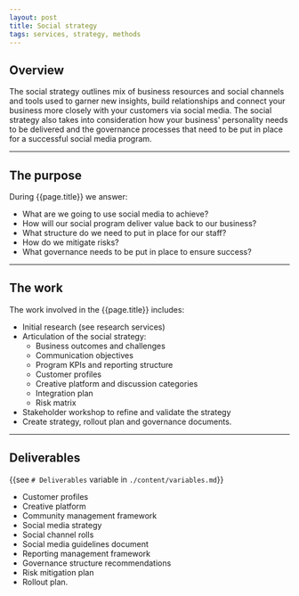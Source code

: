 ```yaml
---
layout: post
title: Social strategy
tags: services, strategy, methods
---
```


## Overview

The social strategy outlines mix of business resources and social channels and tools used to garner new insights, build relationships and connect your business more closely with your customers via social media. The social strategy also takes into consideration how your business' personality needs to be delivered and the governance processes that need to be put in place for a successful social media program.

***

## The purpose

During {{page.title}} we answer:

* What are we going to use social media to achieve?
* How will our social program deliver value back to our business?
* What structure do we need to put in place for our staff?
* How do we mitigate risks?
* What governance needs to be put in place to ensure success?

***

## The work

The work involved in the {{page.title}} includes:

* Initial research (see research services)
* Articulation of the social strategy:
	- Business outcomes and challenges
	- Communication objectives
	- Program KPIs and reporting structure
	- Customer profiles
	- Creative platform and discussion categories
	- Integration plan
	- Risk matrix
* Stakeholder workshop to refine and validate the strategy
* Create strategy, rollout plan and governance documents.

***

## Deliverables

{{see `# Deliverables` variable in `./content/variables.md`}}

* Customer profiles
* Creative platform
* Community management framework
* Social media strategy
* Social channel rolls
* Social media guidelines document
* Reporting management framework
* Governance structure recommendations
* Risk mitigation plan
* Rollout plan.